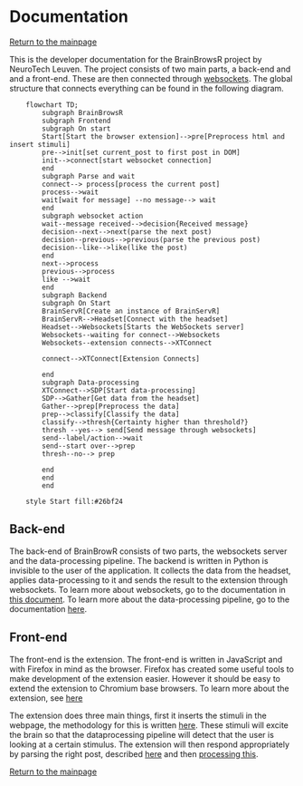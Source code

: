 # Documentation

[Return to the mainpage](../README.md)

This is the developer documentation for the BrainBrowsR project by NeuroTech Leuven. The project consists of two main parts, a back-end and and a front-end. These are then connected through [websockets](websockets.md). The global structure that connects everything can be found in the following diagram.

```mermaid
    flowchart TD;
        subgraph BrainBrowsR
        subgraph Frontend
        subgraph On start
        Start[Start the browser extension]-->pre[Preprocess html and insert stimuli]
        pre-->init[set current_post to first post in DOM]
        init-->connect[start websocket connection]
        end
        subgraph Parse and wait
        connect--> process[process the current post]
        process-->wait
        wait[wait for message] --no message--> wait
        end
        subgraph websocket action
        wait--message received-->decision{Received message}
        decision--next-->next(parse the next post)
        decision--previous-->previous(parse the previous post)
        decision--like-->like(like the post)
        end
        next-->process
        previous-->process
        like -->wait
        end
        subgraph Backend
        subgraph On Start
        BrainServR[Create an instance of BrainServR]
        BrainServR-->Headset[Connect with the headset]
        Headset-->Websockets[Starts the WebSockets server]
        Websockets--waiting for connect-->Websockets
        Websockets--extension connects-->XTConnect

        connect-->XTConnect[Extension Connects]

        end
        subgraph Data-processing
        XTConnect-->SDP[Start data-processing]
        SDP-->Gather[Get data from the headset]
        Gather-->prep[Preprocess the data]
        prep-->classify[Classify the data]
        classify-->thresh{Certainty higher than threshold?}
        thresh --yes--> send[Send message through websockets]
        send--label/action-->wait
        send--start over-->prep
        thresh--no--> prep

        end
        end
        end

    style Start fill:#26bf24
```

## Back-end

The back-end of BrainBrowR consists of two parts, the websockets server and the data-processing pipeline. The backend is written in Python is invisible to the user of the application. It collects the data from the headset, applies data-processing to it and sends the result to the extension through websockets. To learn more about websockets, go to the documentation in [this document](websockets.md). To learn more about the data-processing pipeline, go to the documentation [here](data_processing.md).

## Front-end

The front-end is the extension. The front-end is written in JavaScript and with Firefox in mind as the browser. Firefox has created some useful tools to make development of the extension easier. However it should be easy to extend the extension to Chromium base browsers. To learn more about the extension, see [here](extension.md)

The extension does three main things, first it inserts the stimuli in the webpage, the methodology for this is written [here](extension/stimuli.md). These stimuli will excite the brain so that the dataprocessing pipeline will detect that the user is looking at a certain stimulus. The extension will then respond appropriately by parsing the right post, described [here](extension/parsing.md) and then [processing this](extension/processing_posts.md).

[Return to the mainpage](../README.md)
